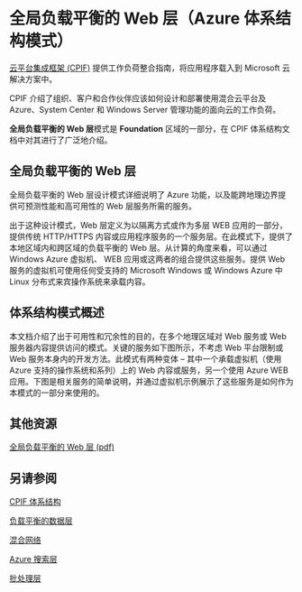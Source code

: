 <properties 
   pageTitle="全局负载平衡的 Web 层（Azure 体系结构模式）" 
   description="全局负载平衡的 Web 层模式是 Foundation 区域的一部分，在 CPIF 体系结构文档中对其进行了广泛的介绍。" 
   services="" 
   documentationCenter="" 
   authors="arynes" 
   manager="fredhar" 
   editor=""/>

<tags
   ms.service="cloud-services"
   ms.date="03/25/2015"
   wacn.date="01/21/2016"/>

# 全局负载平衡的 Web 层（Azure 体系结构模式）

[云平台集成框架 (CPIF)](/documentation/articles/azure-architectures-cpif-overview) 提供工作负荷整合指南，将应用程序载入到 Microsoft 云解决方案中。

CPIF 介绍了组织、客户和合作伙伴应该如何设计和部署使用混合云平台及 Azure、System Center 和 Windows Server 管理功能的面向云的工作负荷。

**全局负载平衡的 Web 层**模式是 **Foundation** 区域的一部分，在 CPIF 体系结构文档中对其进行了广泛地介绍。

##  全局负载平衡的 Web 层

全局负载平衡的 Web 层设计模式详细说明了 Azure 功能，以及能跨地理边界提供可预测性能和高可用性的 Web 层服务所需的服务。

出于这种设计模式，Web 层定义为以隔离方式或作为多层 WEB 应用的一部分，提供传统 HTTP/HTTPS 内容或应用程序服务的一个服务层。在此模式下，提供了本地区域内和跨区域的负载平衡的 Web 层。从计算的角度来看，可以通过 Windows Azure 虚拟机、 WEB 应用或这两者的组合提供这些服务。提供 Web 服务的虚拟机可使用任何受支持的 Microsoft Windows 或 Windows Azure 中 Linux 分布式来宾操作系统来承载内容。


## 体系结构模式概述 

本文档介绍了出于可用性和冗余性的目的，在多个地理区域对 Web 服务或 Web 服务器内容提供访问的模式。关键的服务如下图所示，不考虑 Web 平台限制或 Web 服务本身内的开发方法。此模式有两种变体 – 其中一个承载虚拟机（使用 Azure 支持的操作系统和系列）上的 Web 内容或服务，另一个使用 Azure WEB 应用。下图是相关服务的简单说明，并通过虚拟机示例展示了这些服务是如何作为本模式的一部分来使用的。

##  其他资源
[全局负载平衡的 Web 层 (pdf)](https://gallery.technet.microsoft.com/Cloud-Platform-Integration-2c3c663a)

## 另请参阅
[CPIF 体系结构](https://gallery.technet.microsoft.com/Cloud-Platform-Integration-bd1e434a)

[负载平衡的数据层](https://gallery.technet.microsoft.com/Cloud-Platform-Integration-dfb09e41)

[混合网络](https://gallery.technet.microsoft.com/Cloud-Platform-Integration-5e401f38)

[Azure 搜索层](https://gallery.technet.microsoft.com/Cloud-Platform-Integration-e581d65d)

[批处理层](https://gallery.technet.microsoft.com/Cloud-Platform-Integration-0bc3f8b1)

<!---HONumber=71-->